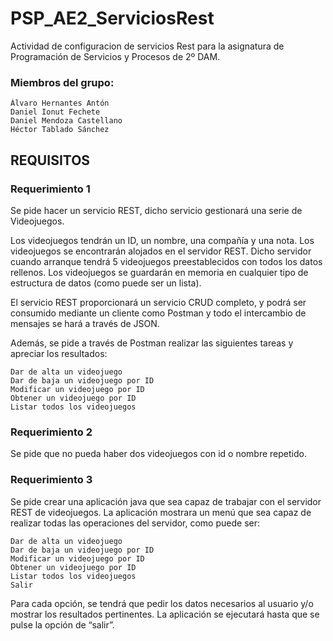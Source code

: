 # PSP_AE2_ServiciosRest

Actividad de configuracion de servicios Rest para la asignatura de Programación de Servicios y Procesos de 2º DAM.

### Miembros del grupo:

    Álvaro Hernantes Antón
    Daniel Ionut Fechete
    Daniel Mendoza Castellano
    Héctor Tablado Sánchez


## REQUISITOS
### Requerimiento 1

Se pide hacer un servicio REST, dicho servicio gestionará una serie de Videojuegos.

Los videojuegos tendrán un ID, un nombre, una compañía y una nota. Los videojuegos se encontrarán alojados en el servidor REST. Dicho servidor cuando arranque tendrá 5 videojuegos preestablecidos con todos los datos rellenos. Los videojuegos se guardarán en memoria en cualquier tipo de estructura de datos (como puede ser un lista).

El servicio REST proporcionará un servicio CRUD completo, y podrá ser consumido mediante un cliente como Postman y todo el intercambio de mensajes se hará a través de JSON.

Además, se pide a través de Postman realizar las siguientes tareas y apreciar los resultados:

    Dar de alta un videojuego
    Dar de baja un videojuego por ID
    Modificar un videojuego por ID
    Obtener un videojuego por ID
    Listar todos los videojuegos

### Requerimiento 2

Se pide que no pueda haber dos videojuegos con id o nombre repetido.
### Requerimiento 3

Se pide crear una aplicación java que sea capaz de trabajar con el servidor REST de videojuegos. La aplicación mostrara un menú que sea capaz de realizar todas las operaciones del servidor, como puede ser:

    Dar de alta un videojuego
    Dar de baja un videojuego por ID
    Modificar un videojuego por ID
    Obtener un videojuego por ID
    Listar todos los videojuegos
    Salir

Para cada opción, se tendrá que pedir los datos necesarios al usuario y/o mostrar los resultados pertinentes. La aplicación se ejecutará hasta que se pulse la opción de “salir”.
